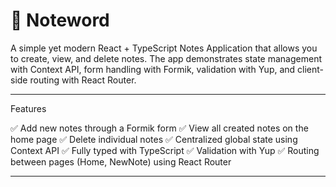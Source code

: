 # 📝 Noteword

A simple yet modern React + TypeScript Notes Application that allows you to create, view, and delete notes.
The app demonstrates state management with Context API, form handling with Formik, validation with Yup, and client-side routing with React Router.

---

Features

✅ Add new notes through a Formik form
✅ View all created notes on the home page
✅ Delete individual notes
✅ Centralized global state using Context API
✅ Fully typed with TypeScript
✅ Validation with Yup
✅ Routing between pages (Home, NewNote) using React Router

---
